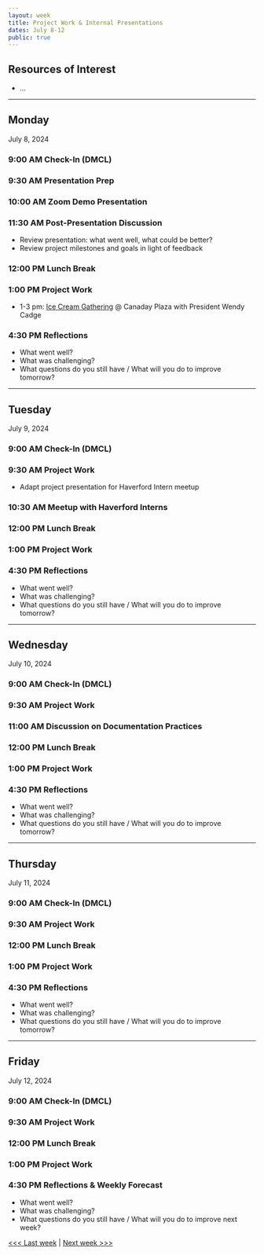 ```yaml
---
layout: week
title: Project Work & Internal Presentations
dates: July 8-12
public: true
---
```


## Resources of Interest
- ...

---

## Monday
July 8, 2024

### 9:00 AM Check-In (DMCL)

### 9:30 AM Presentation Prep

### 10:00 AM Zoom Demo Presentation

### 11:30 AM Post-Presentation Discussion
- Review presentation: what went well, what could be better?
- Review project milestones and goals in light of feedback

### 12:00 PM Lunch Break

### 1:00 PM Project Work
- 1-3 pm: [Ice Cream Gathering](https://www.brynmawr.edu/inside/latest/events/ice-cream-truck-president-cadge) @ Canaday Plaza with President Wendy Cadge

### 4:30 PM Reflections
- What went well?
- What was challenging?
- What questions do you still have / What will you do to improve tomorrow?

---

## Tuesday
July 9, 2024

### 9:00 AM Check-In (DMCL)

### 9:30 AM Project Work
- Adapt project presentation for Haverford Intern meetup

### 10:30 AM Meetup with Haverford Interns

### 12:00 PM Lunch Break

### 1:00 PM Project Work

### 4:30 PM Reflections
- What went well?
- What was challenging?
- What questions do you still have / What will you do to improve tomorrow?

---

## Wednesday
July 10, 2024

### 9:00 AM Check-In (DMCL)

### 9:30 AM Project Work

### 11:00 AM Discussion on Documentation Practices

### 12:00 PM Lunch Break

### 1:00 PM Project Work

### 4:30 PM Reflections
- What went well?
- What was challenging?
- What questions do you still have / What will you do to improve tomorrow?

---

## Thursday
July 11, 2024

### 9:00 AM Check-In (DMCL)

### 9:30 AM Project Work

### 12:00 PM Lunch Break

### 1:00 PM  Project Work

### 4:30 PM Reflections
- What went well?
- What was challenging?
- What questions do you still have / What will you do to improve tomorrow?

---

## Friday
July 12, 2024

### 9:00 AM Check-In (DMCL)

### 9:30 AM Project Work

### 12:00 PM Lunch Break

### 1:00 PM Project Work

### 4:30 PM Reflections & Weekly Forecast
- What went well?
- What was challenging?
- What questions do you still have / What will you do to improve next week?

[<<< Last week](05-work) | [Next week >>>](07-testing)
